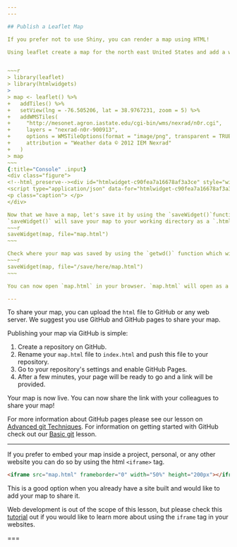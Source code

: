 ```yaml
---
---

## Publish a Leaflet Map

If you prefer not to use Shiny, you can render a map using HTML!

Using leaflet create a map for the north east United States and add a weather data tile. 


~~~r
> library(leaflet)
> library(htmlwidgets)
> 
> map <- leaflet() %>%
+   addTiles() %>%
+   setView(lng = -76.505206, lat = 38.9767231, zoom = 5) %>%
+   addWMSTiles(
+     "http://mesonet.agron.iastate.edu/cgi-bin/wms/nexrad/n0r.cgi",
+     layers = "nexrad-n0r-900913", 
+     options = WMSTileOptions(format = "image/png", transparent = TRUE),
+     attribution = "Weather data © 2012 IEM Nexrad"
+   )
> map
~~~
{:title="Console" .input}
<div class="figure">
<!--html_preserve--><div id="htmlwidget-c90fea7a16678af3a3ce" style="width:504px;height:504px;" class="leaflet html-widget"></div>
<script type="application/json" data-for="htmlwidget-c90fea7a16678af3a3ce">{"x":{"options":{"crs":{"crsClass":"L.CRS.EPSG3857","code":null,"proj4def":null,"projectedBounds":null,"options":{}}},"calls":[{"method":"addTiles","args":["//{s}.tile.openstreetmap.org/{z}/{x}/{y}.png",null,null,{"minZoom":0,"maxZoom":18,"tileSize":256,"subdomains":"abc","errorTileUrl":"","tms":false,"noWrap":false,"zoomOffset":0,"zoomReverse":false,"opacity":1,"zIndex":1,"detectRetina":false,"attribution":"&copy; <a href=\"http://openstreetmap.org\">OpenStreetMap<\/a> contributors, <a href=\"http://creativecommons.org/licenses/by-sa/2.0/\">CC-BY-SA<\/a>"}]},{"method":"addWMSTiles","args":["http://mesonet.agron.iastate.edu/cgi-bin/wms/nexrad/n0r.cgi",null,null,{"styles":"","format":"image/png","transparent":true,"version":"1.1.1","attribution":"Weather data © 2012 IEM Nexrad","layers":"nexrad-n0r-900913"}]}],"setView":[[38.9767231,-76.505206],5,[]]},"evals":[],"jsHooks":[]}</script><!--/html_preserve-->
<p class="caption"> </p>
</div>

Now that we have a map, let's save it by using the `saveWidget()`function.
`saveWidget()` will save your map to your working directory as a `.html` file.
~~~r
saveWidget(map, file="map.html")
~~~

Check where your map was saved by using the `getwd()` function which will show your working directory. If you would like to save your map somewhere more specific, you can specify the whole path before `map.html`. 
~~~r
saveWidget(map, file="/save/here/map.html")
~~~

You can now open `map.html` in your browser. `map.html` will open as a full screen html file.

---
```


To share your map, you can upload the `html` file to GitHub or any web server. 
We suggest you use GitHub and GitHub pages to share your map. 

Publishing your map via GitHub is simple: 
1. Create a repository on GitHub.
2. Rename your `map.html` file to `index.html` and push this file to your repository. 
3. Go to your repository's settings and enable GitHub Pages. 
4. After a few minutes, your page will be ready to go and a link will be provided. 

Your map is now live. You can now share the link with your colleagues to share your map!

For more information about GitHub pages please see our lesson on [Advanced git Techniques](https://cyberhelp.sesync.org/advanced-git-lesson/#/slides/pages). 
For information on getting started with GitHub check out our [Basic git](https://cyberhelp.sesync.org/basic-git-lesson/) lesson.

---

If you prefer to embed your map inside a project, personal, or any other website you can do so by using the html `<iframe>` tag.

```html
<iframe src="map.html" frameborder="0" width="50%" height="200px"></iframe>
```
This is a good option when you already have a site built and would like to add your map to share it.

Web development is out of the scope of this lesson, but please check this [tutorial](https://www.tutorialrepublic.com/html-tutorial/html-iframes.php) out if you would like to learn more about using the `iframe` tag in your websites. 


===
